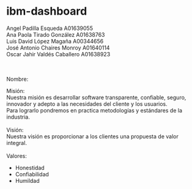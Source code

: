 # ibm-dashboard
Angel Padilla Esqueda A01639055 </br>
Ana Paola Tirado González A01638763</br>
Luis David López Magaña A00344656</br>
José Antonio Chaires Monroy A01640114</br>
Oscar Jahir Valdés Caballero A01638923</br>
</br></br>

Nombre: </br>

Misión:</br>
Nuestra misión es desarrollar software transparente, confiable, seguro, innovador y adepto a las necesidades del cliente y los usuarios. </br>
Para lograrlo pondremos en practica metodologías y estándares de la industria.</br>
</br>
Visión:</br>
Nuestra visión es proporcionar a los clientes una propuesta de valor integral.</br>
</br>
Valores:</br>
- Honestidad</br>
- Confiabilidad</br>
- Humildad</br>
